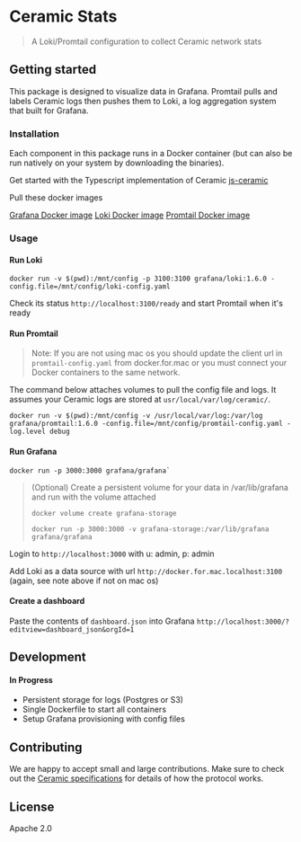 # Ceramic Stats

> A Loki/Promtail configuration to collect Ceramic network stats

## Getting started

This package is designed to visualize data in Grafana. Promtail pulls and labels Ceramic logs then pushes them to Loki, a log aggregation system that built for Grafana.


### Installation

Each component in this package runs in a Docker container (but can also be run natively on your system by downloading the binaries).

Get started with the Typescript implementation of Ceramic
[js-ceramic](https://github.com/ceramicnetwork/js-ceramic)

Pull these docker images

[Grafana Docker image](https://grafana.com/docs/grafana/latest/installation/docker/)
[Loki Docker image](https://grafana.com/docs/loki/latest/installation/docker/)
[Promtail Docker image](https://grafana.com/docs/loki/latest/clients/promtail/installation/)

### Usage

#### Run Loki

```
docker run -v $(pwd):/mnt/config -p 3100:3100 grafana/loki:1.6.0 -config.file=/mnt/config/loki-config.yaml
```

Check its status `http://localhost:3100/ready` and start Promtail when it's ready

#### Run Promtail

> Note: If you are not using mac os you should update the client url in `promtail-config.yaml` from docker.for.mac or you must connect your Docker containers to the same network.

The command below attaches volumes to pull the config file and logs. It assumes your Ceramic logs are stored at `usr/local/var/log/ceramic/`.

```
docker run -v $(pwd):/mnt/config -v /usr/local/var/log:/var/log grafana/promtail:1.6.0 -config.file=/mnt/config/promtail-config.yaml -log.level debug
```

#### Run Grafana

```
docker run -p 3000:3000 grafana/grafana`
```

> (Optional)
> Create a persistent volume for your data in /var/lib/grafana and run with the volume attached
>
> `docker volume create grafana-storage`
>
> `docker run -p 3000:3000 -v grafana-storage:/var/lib/grafana grafana/grafana`

Login to `http://localhost:3000` with u: admin, p: admin

Add Loki as a data source with url `http://docker.for.mac.localhost:3100` (again, see note above if not on mac os)

#### Create a dashboard

Paste the contents of `dashboard.json` into Grafana `http://localhost:3000/?editview=dashboard_json&orgId=1`

## Development

#### In Progress

- Persistent storage for logs (Postgres or S3)
- Single Dockerfile to start all containers
- Setup Grafana provisioning with config files 

## Contributing
We are happy to accept small and large contributions. Make sure to check out the [Ceramic specifications](https://github.com/ceramicnetwork/specs) for details of how the protocol works.

## License

Apache 2.0


